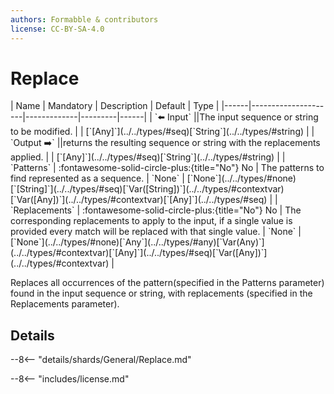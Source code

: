 ```yaml
---
authors: Formabble & contributors
license: CC-BY-SA-4.0
---
```



# Replace

<div class="sh-parameters" markdown="1">
| Name | Mandatory | Description | Default | Type |
|------|---------------------|-------------|---------|------|
| `⬅️ Input` ||The input sequence or string to be modified. | | [`[Any]`](../../types/#seq)[`String`](../../types/#string) |
| `Output ➡️` ||returns the resulting sequence or string with the replacements applied. | | [`[Any]`](../../types/#seq)[`String`](../../types/#string) |
| `Patterns` | :fontawesome-solid-circle-plus:{title="No"} No  | The patterns to find represented as a sequence. | `None` | [`None`](../../types/#none)[`[String]`](../../types/#seq)[`Var([String])`](../../types/#contextvar)[`Var([Any])`](../../types/#contextvar)[`[Any]`](../../types/#seq) |
| `Replacements` | :fontawesome-solid-circle-plus:{title="No"} No  | The corresponding replacements to apply to the input, if a single value is provided every match will be replaced with that single value. | `None` | [`None`](../../types/#none)[`Any`](../../types/#any)[`Var(Any)`](../../types/#contextvar)[`[Any]`](../../types/#seq)[`Var([Any])`](../../types/#contextvar) |

</div>

Replaces all occurrences of the pattern(specified in the Patterns parameter) found in the input sequence or string, with replacements (specified in the Replacements parameter).

## Details

--8<-- "details/shards/General/Replace.md"


--8<-- "includes/license.md"

